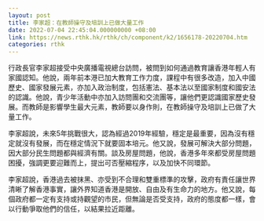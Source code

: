 ```yaml
---
layout: post
title: 李家超：在教師操守及培訓上已做大量工作
date: 2022-07-04 22:45:04.000000000 +08:00
link: https://news.rthk.hk/rthk/ch/component/k2/1656178-20220704.htm
categories: rthk
---
```


行政長官李家超接受中央廣播電視總台訪問，被問到如何通過教育讓香港年輕人有家國認知。他說，兩年前本港已加大教育工作力度，課程中有很多改造，加入中國歷史、國家發展元素，亦加入政治制度，包括憲法、基本法以至國家制度和國安法的認識。他說，青少年活動中亦加入訪問團和交流團等，讓他們更認識國家歷史發展。而教師是影響學生最大元素，教師要以身作則，在教師操守及培訓上已做了大量工作。

李家超說，未來5年挑戰很大，認為經過2019年經驗，穩定是最重要，因為沒有穩定就沒有發展，而在穩定情況下就要固本培元。他又說，發展可解決大部分問題，因大部分民生問題都與經濟有關。談及房屋問題，他說，香港多年來都受房屋問題困擾，強調更要迎難而上，提出可否壓縮程序，以及加快不同環節。

李家超說，香港過去被抹黑、亦受到不合理和雙重標準的攻擊，政府有責任讓世界清晰了解香港事實，讓外界知道香港是開放、自由及有生命力的地方。他又說，每個政府都一定有支持或持觀望的市民，但無論是否受支持，政府的態度都一樣，會以行動爭取他們的信任，以結果拉近距離。
